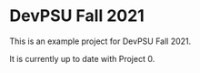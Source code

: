 # DevPSU Fall 2021
This is an example project for DevPSU Fall 2021.

It is currently up to date with Project 0.